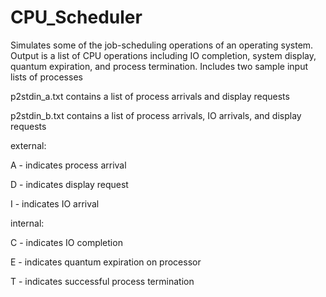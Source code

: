 # CPU_Scheduler

Simulates some of the job-scheduling operations of an operating system. Output is a list of CPU operations including IO completion, system display, quantum expiration, and process termination. Includes two sample input lists of processes

p2stdin_a.txt contains a list of process arrivals and display requests

p2stdin_b.txt contains a list of process arrivals, IO arrivals, and display requests

external:

A - indicates process arrival

D - indicates display request

I - indicates IO arrival

internal:

C - indicates IO completion

E - indicates quantum expiration on processor

T - indicates successful process termination
